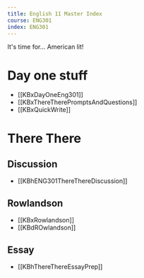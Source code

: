 ```yaml
---
title: English 11 Master Index
course: ENG301
index: ENG301
---
```


It's time for... American lit!

# Day one stuff
- [[KBxDayOneEng301]]
- [[KBxThereTherePromptsAndQuestions]]
- [[KBxQuickWrite]]

# There There

## Discussion
- [[KBhENG301ThereThereDiscussion]] 

## Rowlandson 
- [[KBxRowlandson]]
- [[KBdROwlandson]]

## Essay
- [[KBhThereThereEssayPrep]] 
